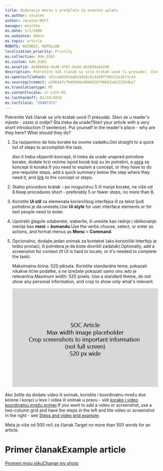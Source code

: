 ```yaml
---
title: Dodavanje mesta u pretplatu za avansnu uplatu
ms.author: cmcatee
author: cmcatee-MSFT
manager: mnirkhe
ms.date: 1/1/1900
ms.audience: Admin
ms.topic: article
ROBOTS: NOINDEX, NOFOLLOW
localization_priority: Priority
ms.collection: Adm_O365
ms.custom: Adm_O365
ms.assetid: 4e88b66a-d1d8-4f07-be4d-de3849a6d248
description: Pokrenite Vaš članak sa vrlo kratak uvod (1 presuda). Stavi se u reader's mjesto - zasto si ovdje? Šta treba da urade?
ms.openlocfilehash: a55cab0383aa0a3de6c6c4a50ffd8c51e1673c44
ms.sourcegitcommit: e2864efcfb493b6e46b662b746661a61232bdba7
ms.translationtype: MT
ms.contentlocale: sr-Latn-RS
ms.lasthandoff: 01/24/2019
ms.locfileid: "29487373"
---
```

<span data-ttu-id="0be89-p102">Pokrenite Vaš članak sa vrlo kratak uvod (1 presuda). Stavi se u reader's mjesto - zasto si ovdje? Šta treba da urade?</span><span class="sxs-lookup"><span data-stu-id="0be89-p102">Start your article with a very short introduction (1 sentence). Put yourself in the reader's place - why are they here? What should they do?</span></span> 
  
1. <span data-ttu-id="0be89-108">Da razjasnimo da listu korake ka ovome zadatku.</span><span class="sxs-lookup"><span data-stu-id="0be89-108">Get straight to a quick list of steps to accomplish the task.</span></span>
    
    <span data-ttu-id="0be89-109">Ako ti treba objasniti koncept, ili treba da urade unapred potrebne korake, dodate brzi rezime ispod korak koji su im potrebni, a [veza](https://support.office.com/article/f37e7984-cf03-4fde-92d3-82970d7e241b.aspx) sa koncept ili koraka.</span><span class="sxs-lookup"><span data-stu-id="0be89-109">If you need to explain a concept, or they have to do pre-requisite steps, add a quick summary below the step where they need it, and [link](https://support.office.com/article/f37e7984-cf03-4fde-92d3-82970d7e241b.aspx) to the concept or steps.</span></span> 
    
2. <span data-ttu-id="0be89-110">Stalno procedure kratak - po mogućstvu 5 ili manje korake, ne više od 8.</span><span class="sxs-lookup"><span data-stu-id="0be89-110">Keep procedures short - preferably 5 or fewer steps, no more than 8.</span></span>
    
3. <span data-ttu-id="0be89-111">Koristite **Ui stil** za elemenata korisničkog interfejsa ili za tekst ljudi potrebno je da unesete.</span><span class="sxs-lookup"><span data-stu-id="0be89-111">Use **Ui style** for user interface elements or for text people need to enter.</span></span> 
    
4. <span data-ttu-id="0be89-112">Upotrebi glagole odaberete, izaberite, ili unesite kao radnje i oblikovanje menije kao **meni** \> **komandu**.</span><span class="sxs-lookup"><span data-stu-id="0be89-112">Use the verbs choose, select, or enter as actions, and format menus as **Menu** \> **Command**.</span></span>
    
5. <span data-ttu-id="0be89-113">Opcionalno, dodajte jedan snimak za kontekst (ako korisnički Interfejs je teško pronaći, ili potrebna je da biste dovršili zadatak).</span><span class="sxs-lookup"><span data-stu-id="0be89-113">Optionally, add a screenshot for context (if UI is hard to locate, or it's needed to complete the task).</span></span>
    
    <span data-ttu-id="0be89-p103">Maksimalna širina: 520 piksela. Koristite standardne teme, pokazati nikakve lične podatke, a ne izrežete pokazati samo ono љto je relevantna.</span><span class="sxs-lookup"><span data-stu-id="0be89-p103">Maximum width: 520 pixels. Use a standard theme, do not show any personal information, and crop to show only what's relevant.</span></span> 
    
    ![Čuvar mesta - Maksimalna širina za art članak Šoć je 520 piksela](media/7d43d3be-8658-4a5b-aa15-ed62a47a2b24.png)
  
<span data-ttu-id="0be89-117">Ako želite da dodate video ili snimak, koristite i koordinatnu mrežu dve kolone i koraci u levo i videa ili snimak u pravu - vidi [korake i video koordinatnu mrežu primer](https://support.office.com/article/14ce8e82-efa0-47f5-bb84-94f078db3dae.aspx).</span><span class="sxs-lookup"><span data-stu-id="0be89-117">If you want to add a video or screenshot, use a two-column grid and have the steps in the left and the video or screenshot in the right - see [Steps and video grid example](https://support.office.com/article/14ce8e82-efa0-47f5-bb84-94f078db3dae.aspx).</span></span> 
  
<span data-ttu-id="0be89-118">Meta je više od 500 reči za članak.</span><span class="sxs-lookup"><span data-stu-id="0be89-118">Target no more than 500 words for an article.</span></span>
  
# <a name="example-article"></a><span data-ttu-id="0be89-119">Primer članak</span><span class="sxs-lookup"><span data-stu-id="0be89-119">Example article</span></span>

[<span data-ttu-id="0be89-120">Promeni moju sliku</span><span class="sxs-lookup"><span data-stu-id="0be89-120">Change my photo</span></span>](https://support.office.com/article/555376e0-1fca-49ba-8434-307a0525c767.aspx)
  

